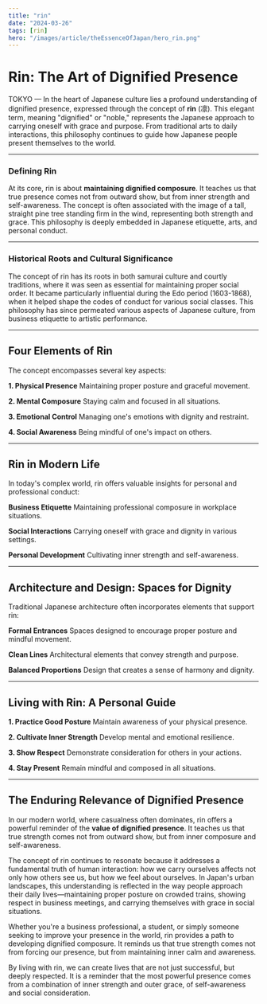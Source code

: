 ```yaml
---
title: "rin"
date: "2024-03-26"
tags: [rin]
hero: "/images/article/theEssenceOfJapan/hero_rin.png"
---
```


# Rin: The Art of Dignified Presence

TOKYO — In the heart of Japanese culture lies a profound understanding of dignified presence, expressed through the concept of **rin** (凛). This elegant term, meaning "dignified" or "noble," represents the Japanese approach to carrying oneself with grace and purpose. From traditional arts to daily interactions, this philosophy continues to guide how Japanese people present themselves to the world.

---

### Defining Rin

At its core, rin is about **maintaining dignified composure**. It teaches us that true presence comes not from outward show, but from inner strength and self-awareness. The concept is often associated with the image of a tall, straight pine tree standing firm in the wind, representing both strength and grace. This philosophy is deeply embedded in Japanese etiquette, arts, and personal conduct.

---

### Historical Roots and Cultural Significance

The concept of rin has its roots in both samurai culture and courtly traditions, where it was seen as essential for maintaining proper social order. It became particularly influential during the Edo period (1603-1868), when it helped shape the codes of conduct for various social classes. This philosophy has since permeated various aspects of Japanese culture, from business etiquette to artistic performance.

---

## Four Elements of Rin

The concept encompasses several key aspects:

**1. Physical Presence**
   Maintaining proper posture and graceful movement.

**2. Mental Composure**
   Staying calm and focused in all situations.

**3. Emotional Control**
   Managing one's emotions with dignity and restraint.

**4. Social Awareness**
   Being mindful of one's impact on others.

---

## Rin in Modern Life

In today's complex world, rin offers valuable insights for personal and professional conduct:

**Business Etiquette**
   Maintaining professional composure in workplace situations.

**Social Interactions**
   Carrying oneself with grace and dignity in various settings.

**Personal Development**
   Cultivating inner strength and self-awareness.

---

## Architecture and Design: Spaces for Dignity

Traditional Japanese architecture often incorporates elements that support rin:

**Formal Entrances**
   Spaces designed to encourage proper posture and mindful movement.

**Clean Lines**
   Architectural elements that convey strength and purpose.

**Balanced Proportions**
   Design that creates a sense of harmony and dignity.

---

## Living with Rin: A Personal Guide

**1. Practice Good Posture**
   Maintain awareness of your physical presence.

**2. Cultivate Inner Strength**
   Develop mental and emotional resilience.

**3. Show Respect**
   Demonstrate consideration for others in your actions.

**4. Stay Present**
   Remain mindful and composed in all situations.

---

## The Enduring Relevance of Dignified Presence

In our modern world, where casualness often dominates, rin offers a powerful reminder of the **value of dignified presence**. It teaches us that true strength comes not from outward show, but from inner composure and self-awareness.

The concept of rin continues to resonate because it addresses a fundamental truth of human interaction: how we carry ourselves affects not only how others see us, but how we feel about ourselves. In Japan's urban landscapes, this understanding is reflected in the way people approach their daily lives—maintaining proper posture on crowded trains, showing respect in business meetings, and carrying themselves with grace in social situations.

Whether you're a business professional, a student, or simply someone seeking to improve your presence in the world, rin provides a path to developing dignified composure. It reminds us that true strength comes not from forcing our presence, but from maintaining inner calm and awareness.

By living with rin, we can create lives that are not just successful, but deeply respected. It is a reminder that the most powerful presence comes from a combination of inner strength and outer grace, of self-awareness and social consideration. 
